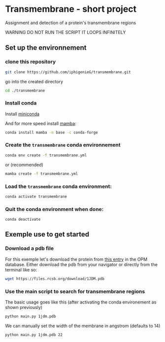# Transmembrane - short project

Assignment and detection of a protein's transmembrane regions

WARNING DO NOT RUN THE SCRIPT IT LOOPS INFINITELY

## Set up the environnement

### clone this repository

```bash
git clone https://github.com/iphigenieG/transmembrane.git
```
go into the created directory
```bash
cd ./transmembrane
```

### Install conda

Install [miniconda](https://docs.conda.io/en/latest/miniconda.html)

And for more speed install [mamba](https://mamba.readthedocs.io/en/latest/):
```bash
conda install mamba -n base -c conda-forge
```

### Create the `transmembrane` conda environnement

```bash
conda env create -f transmembrane.yml
```
or (recommended)

```bash
mamba create -f transmembrane.yml
```

### Load the `transmembrane` conda environment:
```bash
conda activate transmembrane
```

### Quit the conda environment when done:
```
conda deactivate
```
## Exemple use to get started

### Download a pdb file
For this exemple let's download the protein from [this entry](https://opm.phar.umich.edu/proteins/154) in the OPM database.
Either download the pdb  from your navigator or directly from the terminal like so:

```bash
wget https://files.rcsb.org/download/1JDM.pdb
```

### Use the main script to search for transmembrane regions

The basic usage goes like this (after activating the conda environement as shown previously)

```bash
python main.py 1jdm.pdb
```
We can manually set the width of the membrane in angstrom (defaults to 14)

```bash
python main.py 1jdm.pdb 22
```

